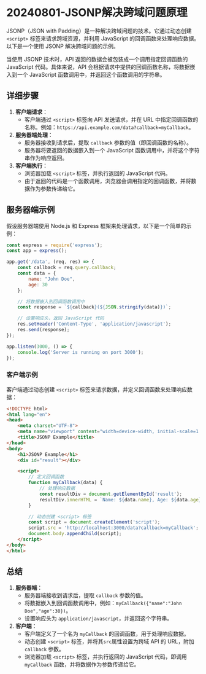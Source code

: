 # 20240801-JSONP解决跨域问题原理

JSONP（JSON with Padding）是一种解决跨域问题的技术。它通过动态创建 `<script>` 标签来请求跨域资源，并利用 JavaScript 的回调函数来处理响应数据。以下是一个使用 JSONP 解决跨域问题的示例。

当使用 JSONP 技术时，API 返回的数据会被包装成一个调用指定回调函数的 JavaScript 代码。具体来说，API 会根据请求中提供的回调函数名称，将数据嵌入到一个 JavaScript 函数调用中，并返回这个函数调用的字符串。

## 详细步骤

1. **客户端请求**：
   - 客户端通过 `<script>` 标签向 API 发送请求，并在 URL 中指定回调函数的名称。例如：`https://api.example.com/data?callback=myCallback`。
2. **服务器端处理**：
   - 服务器接收到请求后，提取 `callback` 参数的值（即回调函数的名称）。
   - 服务器将要返回的数据嵌入到一个 JavaScript 函数调用中，并将这个字符串作为响应返回。
3. **客户端执行**：
   - 浏览器加载 `<script>` 标签，并执行返回的 JavaScript 代码。
   - 由于返回的代码是一个函数调用，浏览器会调用指定的回调函数，并将数据作为参数传递给它。

## 服务器端示例

假设服务器端使用 Node.js 和 Express 框架来处理请求，以下是一个简单的示例：

```js
const express = require('express');
const app = express();

app.get('/data', (req, res) => {
    const callback = req.query.callback;
    const data = {
        name: "John Doe",
        age: 30
    };

    // 将数据嵌入到回调函数调用中
    const response = `${callback}(${JSON.stringify(data)})`;

    // 设置响应头，返回 JavaScript 代码
    res.setHeader('Content-Type', 'application/javascript');
    res.send(response);
});

app.listen(3000, () => {
    console.log('Server is running on port 3000');
});
```

### 客户端示例

客户端通过动态创建 `<script>` 标签来请求数据，并定义回调函数来处理响应数据：

```html
<!DOCTYPE html>
<html lang="en">
<head>
    <meta charset="UTF-8">
    <meta name="viewport" content="width=device-width, initial-scale=1.0">
    <title>JSONP Example</title>
</head>
<body>
    <h1>JSONP Example</h1>
    <div id="result"></div>

    <script>
        // 定义回调函数
        function myCallback(data) {
            // 处理响应数据
            const resultDiv = document.getElementById('result');
            resultDiv.innerHTML = `Name: ${data.name}, Age: ${data.age}`;
        }

        // 动态创建 <script> 标签
        const script = document.createElement('script');
        script.src = 'http://localhost:3000/data?callback=myCallback';
        document.body.appendChild(script);
    </script>
</body>
</html>
```

## 总结

1. **服务器端**：
   - 服务器端接收到请求后，提取 `callback` 参数的值。
   - 将数据嵌入到回调函数调用中，例如：`myCallback({"name":"John Doe","age":30})`。
   - 设置响应头为 `application/javascript`，并返回这个字符串。
2. **客户端**：
   - 客户端定义了一个名为 `myCallback` 的回调函数，用于处理响应数据。
   - 动态创建 `<script>` 标签，并将其`src`属性设置为跨域 API 的 URL，附加 `callback` 参数。
   - 浏览器加载 `<script>` 标签，并执行返回的 JavaScript 代码，即调用 `myCallback` 函数，并将数据作为参数传递给它。